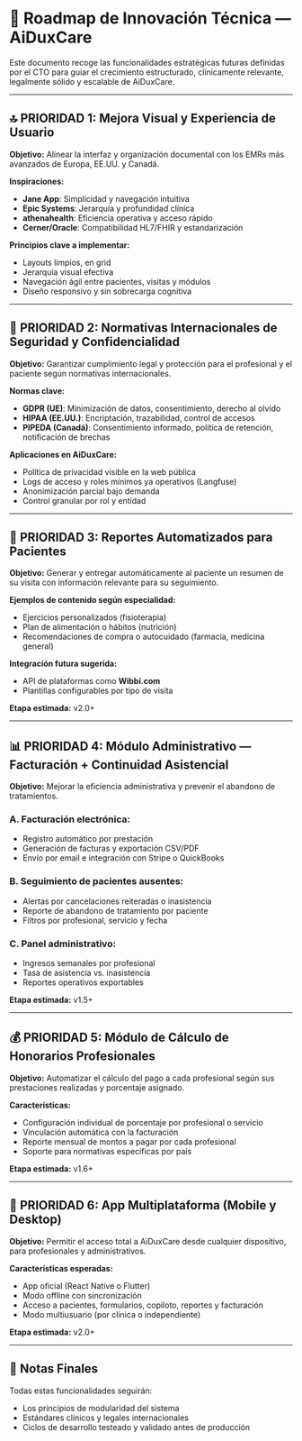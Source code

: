 # 🚀 Roadmap de Innovación Técnica — AiDuxCare

Este documento recoge las funcionalidades estratégicas futuras definidas por el CTO para guiar el crecimiento estructurado, clínicamente relevante, legalmente sólido y escalable de AiDuxCare.

---

## 🔝 PRIORIDAD 1: Mejora Visual y Experiencia de Usuario

**Objetivo:** Alinear la interfaz y organización documental con los EMRs más avanzados de Europa, EE.UU. y Canadá.

**Inspiraciones:**
- **Jane App**: Simplicidad y navegación intuitiva
- **Epic Systems**: Jerarquía y profundidad clínica
- **athenahealth**: Eficiencia operativa y acceso rápido
- **Cerner/Oracle**: Compatibilidad HL7/FHIR y estandarización

**Principios clave a implementar:**
- Layouts limpios, en grid
- Jerarquía visual efectiva
- Navegación ágil entre pacientes, visitas y módulos
- Diseño responsivo y sin sobrecarga cognitiva

---

## 🔐 PRIORIDAD 2: Normativas Internacionales de Seguridad y Confidencialidad

**Objetivo:** Garantizar cumplimiento legal y protección para el profesional y el paciente según normativas internacionales.

**Normas clave:**
- **GDPR (UE)**: Minimización de datos, consentimiento, derecho al olvido
- **HIPAA (EE.UU.)**: Encriptación, trazabilidad, control de accesos
- **PIPEDA (Canadá)**: Consentimiento informado, política de retención, notificación de brechas

**Aplicaciones en AiDuxCare:**
- Política de privacidad visible en la web pública
- Logs de acceso y roles mínimos ya operativos (Langfuse)
- Anonimización parcial bajo demanda
- Control granular por rol y entidad

---

## 🧠 PRIORIDAD 3: Reportes Automatizados para Pacientes

**Objetivo:** Generar y entregar automáticamente al paciente un resumen de su visita con información relevante para su seguimiento.

**Ejemplos de contenido según especialidad:**
- Ejercicios personalizados (fisioterapia)
- Plan de alimentación o hábitos (nutrición)
- Recomendaciones de compra o autocuidado (farmacia, medicina general)

**Integración futura sugerida:**
- API de plataformas como **Wibbi.com**
- Plantillas configurables por tipo de visita

**Etapa estimada:** v2.0+

---

## 📊 PRIORIDAD 4: Módulo Administrativo — Facturación + Continuidad Asistencial

**Objetivo:** Mejorar la eficiencia administrativa y prevenir el abandono de tratamientos.

### A. Facturación electrónica:
- Registro automático por prestación
- Generación de facturas y exportación CSV/PDF
- Envío por email e integración con Stripe o QuickBooks

### B. Seguimiento de pacientes ausentes:
- Alertas por cancelaciones reiteradas o inasistencia
- Reporte de abandono de tratamiento por paciente
- Filtros por profesional, servicio y fecha

### C. Panel administrativo:
- Ingresos semanales por profesional
- Tasa de asistencia vs. inasistencia
- Reportes operativos exportables

**Etapa estimada:** v1.5+

---

## 💰 PRIORIDAD 5: Módulo de Cálculo de Honorarios Profesionales

**Objetivo:** Automatizar el cálculo del pago a cada profesional según sus prestaciones realizadas y porcentaje asignado.

**Características:**
- Configuración individual de porcentaje por profesional o servicio
- Vinculación automática con la facturación
- Reporte mensual de montos a pagar por cada profesional
- Soporte para normativas específicas por país

**Etapa estimada:** v1.6+

---

## 📱 PRIORIDAD 6: App Multiplataforma (Mobile y Desktop)

**Objetivo:** Permitir el acceso total a AiDuxCare desde cualquier dispositivo, para profesionales y administrativos.

**Características esperadas:**
- App oficial (React Native o Flutter)
- Modo offline con sincronización
- Acceso a pacientes, formularios, copiloto, reportes y facturación
- Modo multiusuario (por clínica o independiente)

**Etapa estimada:** v2.0+

---

## 🔁 Notas Finales

Todas estas funcionalidades seguirán:
- Los principios de modularidad del sistema
- Estándares clínicos y legales internacionales
- Ciclos de desarrollo testeado y validado antes de producción 